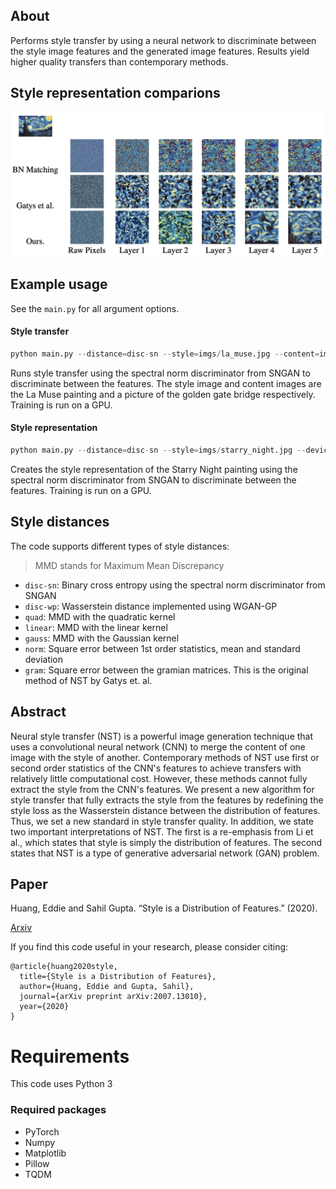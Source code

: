 ## About
Performs style transfer by using a neural network to discriminate between the style image features and the generated image features. Results yield higher quality transfers than contemporary methods. 

## Style representation comparions
![style representation](imgs/style_rep.png)

## Example usage
See the `main.py` for all argument options.

#### Style transfer
```python
python main.py --distance=disc-sn --style=imgs/la_muse.jpg --content=imgs/golden_gate.jpg --device=cuda
```
Runs style transfer using the spectral norm discriminator from SNGAN to discriminate between the features. 
The style image and content images are the La Muse painting and a picture of the golden gate bridge respectively. 
Training is run on a GPU.

#### Style representation
```python
python main.py --distance=disc-sn --style=imgs/starry_night.jpg --device=cuda
```
Creates the style representation of the Starry Night painting using the spectral norm discriminator from SNGAN to discriminate between the features.
Training is run on a GPU.

## Style distances
The code supports different types of style distances:
> MMD stands for Maximum Mean Discrepancy
* `disc-sn`: Binary cross entropy using the spectral norm discriminator from SNGAN
* `disc-wp`: Wasserstein distance implemented using WGAN-GP
* `quad`: MMD with the quadratic kernel
* `linear`: MMD with the linear kernel
* `gauss`: MMD with the Gaussian kernel
* `norm`: Square error between 1st order statistics, mean and standard deviation
* `gram`: Square error between the gramian matrices. This is the original method of NST by Gatys et. al.

## Abstract
Neural style transfer (NST) is a powerful image generation technique that uses a convolutional neural network (CNN) to merge the content of one image with the style of another. Contemporary methods of NST use first or second order statistics of the CNN's features to achieve transfers with relatively little computational cost. However, these methods cannot fully extract the style from the CNN's features. We present a new algorithm for style transfer that fully extracts the style from the features by redefining the style loss as the Wasserstein distance between the distribution of features. Thus, we set a new standard in style transfer quality. In addition, we state two important interpretations of NST. The first is a re-emphasis from Li et al., which states that style is simply the distribution of features. The second states that NST is a type of generative adversarial network (GAN) problem.

## Paper
Huang, Eddie and Sahil Gupta. “Style is a Distribution of Features.” (2020).

[Arxiv](https://arxiv.org/abs/2007.13010)

If you find this code useful in your research, please consider citing:
```
@article{huang2020style,
  title={Style is a Distribution of Features},
  author={Huang, Eddie and Gupta, Sahil},
  journal={arXiv preprint arXiv:2007.13010},
  year={2020}
}
```

# Requirements
This code uses Python 3

### Required packages
* PyTorch
* Numpy
* Matplotlib
* Pillow
* TQDM
